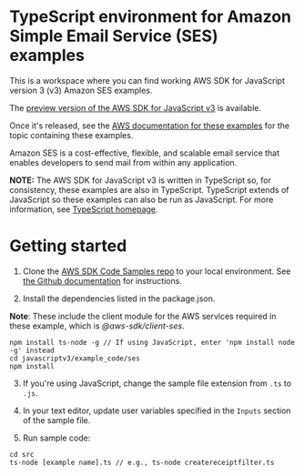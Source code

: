 # TypeScript environment for Amazon Simple Email Service (SES) examples
This is a workspace where you can find working AWS SDK for JavaScript version 3 (v3) Amazon SES examples. 

The [preview version of the AWS SDK for JavaScript v3](https://github.com/aws/aws-sdk-js-v3) is available.
 
Once it's released, see the [AWS documentation for these examples](https://docs.aws.amazon.com/sdk-for-javascript/v3/developer-guide/ses-examples.html) for the topic containing these examples.

Amazon SES is a cost-effective, flexible, and scalable email service that enables developers to send mail from within any application.

**NOTE:** The AWS SDK for JavaScript v3 is written in TypeScript so, for consistency, these examples are also in TypeScript. TypeScript extends of JavaScript so these examples can also be run as JavaScript. For more information, see [TypeScript homepage](https://www.typescriptlang.org/).

# Getting started

1. Clone the [AWS SDK Code Samples repo](https://github.com/awsdocs/aws-doc-sdk-examples) to your local environment. See [the Github documentation](https://docs.github.com/en/github/creating-cloning-and-archiving-repositories/cloning-a-repository) for instructions.

2. Install the dependencies listed in the package.json.

**Note**: These include the client module for the AWS services required in these example, 
which is *@aws-sdk/client-ses*.
```
npm install ts-node -g // If using JavaScript, enter 'npm install node -g' instead
cd javascriptv3/example_code/ses
npm install
```
3. If you're using JavaScript, change the sample file extension from ```.ts``` to ```.js```.


4. In your text editor, update user variables specified in the ```Inputs``` section of the sample file.

5. Run sample code:
```
cd src
ts-node [example name].ts // e.g., ts-node createreceiptfilter.ts
```
